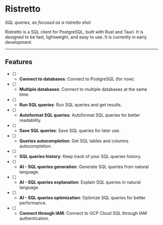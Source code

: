 # Ristretto

*SQL queries, as focused as a ristretto shot*

Ristretto is a SQL client for PostgreSQL, built with Rust and Tauri. It is designed to be fast, lightweight, and easy to use. It is currently in early development.

---

## Features

- [ ] - **Connect to databases**: Connect to PostgreSQL (for now).
- [ ] - **Multiple databases**: Connect to multiple databases at the same time.
- [ ] - **Run SQL queries**: Run SQL queries and get results.
- [ ] - **Autoformat SQL queries**: Autoformat SQL queries for better readability.
- [ ] - **Save SQL queries**: Save SQL queries for later use.
- [ ] - **Queries autocompletion**: Get SQL tables and columns autocompletion.
- [ ] - **SQL queries history**: Keep track of your SQL queries history.
- [ ] - **AI - SQL queries generation**: Generate SQL queries from natural language.
- [ ] - **AI - SQL queries explanation**: Explain SQL queries in natural language.
- [ ] - **AI - SQL queries optimization**: Optimize SQL queries for better performance.
- [ ] - **Connect through IAM**: Connect to GCP Cloud SQL through IAM authentication.
